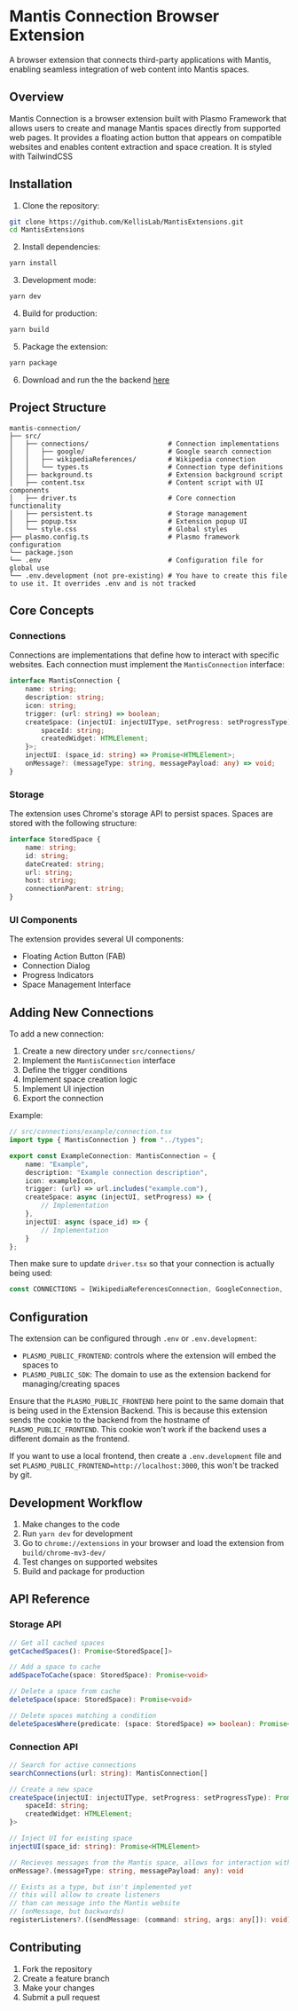 # Mantis Connection Browser Extension

A browser extension that connects third-party applications with Mantis, enabling seamless integration of web content into Mantis spaces.

## Overview

Mantis Connection is a browser extension built with Plasmo Framework that allows users to create and manage Mantis spaces directly from supported web pages. It provides a floating action button that appears on compatible websites and enables content extraction and space creation. It is styled with TailwindCSS

## Installation

1. Clone the repository:
```bash
git clone https://github.com/KellisLab/MantisExtensions.git
cd MantisExtensions
```

2. Install dependencies:
```bash
yarn install
```

3. Development mode:
```bash
yarn dev
```

4. Build for production:
```bash
yarn build
```

5. Package the extension:
```bash
yarn package
```

6. Download and run the the backend  [here](https://github.com/KellisLab/MantisExtensionsBackend.git)

## Project Structure

```
mantis-connection/
├── src/
│   ├── connections/                    # Connection implementations
│   │   ├── google/                     # Google search connection
│   │   ├── wikipediaReferences/        # Wikipedia connection
│   │   └── types.ts                    # Connection type definitions
│   ├── background.ts                   # Extension background script
│   ├── content.tsx                     # Content script with UI components
│   ├── driver.ts                       # Core connection functionality
│   ├── persistent.ts                   # Storage management
│   ├── popup.tsx                       # Extension popup UI
│   └── style.css                       # Global styles
├── plasmo.config.ts                    # Plasmo framework configuration
└── package.json
└── .env                                # Configuration file for global use
└── .env.development (not pre-existing) # You have to create this file to use it. It overrides .env and is not tracked
```

## Core Concepts

### Connections

Connections are implementations that define how to interact with specific websites. Each connection must implement the `MantisConnection` interface:

```typescript
interface MantisConnection {
    name: string;
    description: string;
    icon: string;
    trigger: (url: string) => boolean;
    createSpace: (injectUI: injectUIType, setProgress: setProgressType) => Promise<{
        spaceId: string;
        createdWidget: HTMLElement;
    }>;
    injectUI: (space_id: string) => Promise<HTMLElement>;
    onMessage?: (messageType: string, messagePayload: any) => void;
}
```

### Storage

The extension uses Chrome's storage API to persist spaces. Spaces are stored with the following structure:

```typescript
interface StoredSpace {
    name: string;
    id: string;
    dateCreated: string;
    url: string;
    host: string;
    connectionParent: string;
}
```

### UI Components

The extension provides several UI components:
- Floating Action Button (FAB)
- Connection Dialog
- Progress Indicators
- Space Management Interface

## Adding New Connections

To add a new connection:

1. Create a new directory under `src/connections/`
2. Implement the `MantisConnection` interface
3. Define the trigger conditions
4. Implement space creation logic
5. Implement UI injection
6. Export the connection

Example:

```typescript
// src/connections/example/connection.tsx
import type { MantisConnection } from "../types";

export const ExampleConnection: MantisConnection = {
    name: "Example",
    description: "Example connection description",
    icon: exampleIcon,
    trigger: (url) => url.includes("example.com"),
    createSpace: async (injectUI, setProgress) => {
        // Implementation
    },
    injectUI: async (space_id) => {
        // Implementation
    }
};
```

Then make sure to update `driver.tsx` so that your connection is actually being used:

```typescript driver.tsx
const CONNECTIONS = [WikipediaReferencesConnection, GoogleConnection, ..., YourConnectionHere];
```

## Configuration

The extension can be configured through `.env` or `.env.development`:

* `PLASMO_PUBLIC_FRONTEND`: controls where the extension will embed the spaces to
* `PLASMO_PUBLIC_SDK`: The domain to use as the extension backend for managing/creating spaces

Ensure that the `PLASMO_PUBLIC_FRONTEND` here point to the same domain that is being used in the Extension Backend. This is because this extension sends the cookie to the backend from the hostname of `PLASMO_PUBLIC_FRONTEND`. This cookie won't work if the backend uses a different domain as the frontend.

If you want to use a local frontend, then create a `.env.development` file and set `PLASMO_PUBLIC_FRONTEND=http://localhost:3000`, this won't be tracked by git.

## Development Workflow

1. Make changes to the code
2. Run `yarn dev` for development
3. Go to `chrome://extensions` in your browser and load the extension from `build/chrome-mv3-dev/`
4. Test changes on supported websites
5. Build and package for production

## API Reference

### Storage API

```typescript
// Get all cached spaces
getCachedSpaces(): Promise<StoredSpace[]>

// Add a space to cache
addSpaceToCache(space: StoredSpace): Promise<void>

// Delete a space from cache
deleteSpace(space: StoredSpace): Promise<void>

// Delete spaces matching a condition
deleteSpacesWhere(predicate: (space: StoredSpace) => boolean): Promise<void>
```

### Connection API

```typescript
// Search for active connections
searchConnections(url: string): MantisConnection[]

// Create a new space
createSpace(injectUI: injectUIType, setProgress: setProgressType): Promise<{
    spaceId: string;
    createdWidget: HTMLElement;
}>

// Inject UI for existing space
injectUI(space_id: string): Promise<HTMLElement>

// Recieves messages from the Mantis space, allows for interaction with Mantis
onMessage?.(messageType: string, messagePayload: any): void

// Exists as a type, but isn't implemented yet
// this will allow to create listeners
// than can message into the Mantis website
// (onMessage, but backwards)
registerListeners?.((sendMessage: (command: string, args: any[]): void): void);
```

## Contributing

1. Fork the repository
2. Create a feature branch
3. Make your changes
4. Submit a pull request